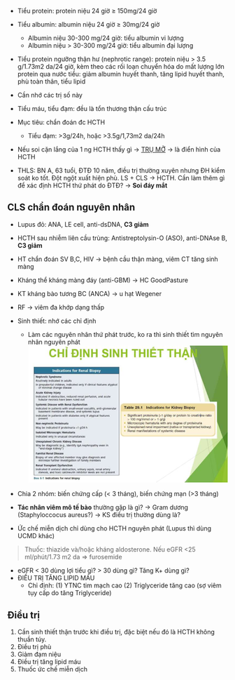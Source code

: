 - Tiểu protein: protein niệu 24 giờ ≥ 150mg/24 giờ    
- Tiểu albumin: albumin niệu 24 giờ ≥ 30mg/24 giờ    
	- Albumin niệu 30-300 mg/24 giờ: tiểu albumin vi lượng    
	- Albumin niệu > 30-300 mg/24 giờ: tiểu albumin đại lượng    
- Tiểu protein ngưỡng thận hư (nephrotic range): protein niệu > 3.5 g/1.73m2 da/24 giờ, kèm theo các rối loạn chuyển hóa do mất lượng lớn protein qua nước tiểu: giảm albumin huyết thanh, tăng lipid huyết thanh, phù toàn thân, tiểu lipid  
  
- Cần nhớ các trị số này  
- Tiểu máu, tiểu đạm: đều là tổn thương thận cấu trúc  
- Mục tiêu: chẩn đoán đc HCTH  
	- Tiểu đạm: >3g/24h, hoặc >3.5g/1,73m2 da/24h  
- Nếu soi cặn lắng của 1 ng HCTH thấy gì -> [TRỤ MỠ](./B%E1%BA%A4T%20TH%C6%AF%E1%BB%9CNG%20C%E1%BA%B6N%20L%E1%BA%AENG%20N%C6%AF%E1%BB%9AC%20TI%E1%BB%82U.md#Hội%20chứng%20thận%20hư) -> là điển hình của HCTH  
- THLS: BN A, 63 tuổi, ĐTĐ 10 năm, điều trị thường xuyên nhưng ĐH kiểm soát ko tốt. Đột ngột xuất hiện phù. LS + CLS -> HCTH. Cần làm thêm gì để xác định HCTH thứ phát do ĐTĐ? -> **Soi đáy mắt**  
## CLS chẩn đoán nguyên nhân  
- Lupus đỏ: ANA, LE cell, anti-dsDNA, **C3 giảm**  
- HCTH sau nhiễm liên cầu trùng: Antistreptolysin-O (ASO), anti-DNAse B, **C3 giảm**  
- HT chẩn đoán SV B,C, HIV -> bệnh cầu thận màng, viêm CT tăng sinh màng  
- Kháng thể kháng màng đáy (anti-GBM) -> HC GoodPasture  
- KT kháng bào tương BC (ANCA) -> u hạt Wegener  
- RF -> viêm đa khớp dạng thấp  
  
- Sinh thiết: nhớ các chỉ định  
	- Làm các nguyên nhân thứ phát trước, ko ra thì sinh thiết tìm nguyên nhân nguyên phát  
![Buổi 14 - Hệ thận niệu (nội)-1687358559407.jpeg](../../../../200%20Files/image/image/Bu%E1%BB%95i%2014%20-%20H%E1%BB%87%20th%E1%BA%ADn%20ni%E1%BB%87u%20(n%E1%BB%99i)-1687358559407.jpeg)  
  
- Chia 2 nhóm: biến chứng cấp (< 3 tháng), biến chứng mạn (>3 tháng)  
- **Tác nhân viêm mô tế bào** thường gặp là gì? -> Gram dương (Staphyloccocus aureus?) -> KS điều trị thường dùng là?  
- Ức chế miễn dịch chỉ dùng cho HCTH nguyên phát (Lupus thì dùng UCMD khác)  
> Thuốc: thiazide và/hoặc kháng aldosterone. Nếu eGFR <25 ml/phút/1.73 m2 da => furosemide  
- eGFR < 30 dùng lợi tiểu gì? > 30 dùng gì? Tăng K+ dùng gì?  
- ĐIỀU TRỊ TĂNG LIPID MÁU  
	- Chỉ định: (1) YTNC tim mạch cao (2) Triglyceride tăng cao (sợ viêm tụy cấp do tăng Triglyceride)  
  
## Điều trị  
1. Cần sinh thiết thận trước khi điều trị, đặc biệt nếu đó là HCTH không thuần túy.    
2. Điều trị phù    
3. Giảm đạm niệu    
4. Điều trị tăng lipid máu    
5. Thuốc ức chế miễn dịch